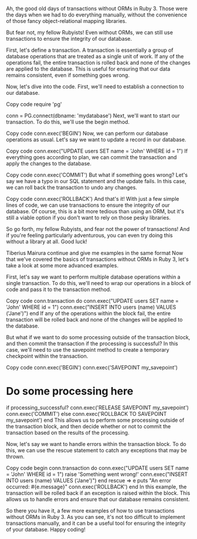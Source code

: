 Ah, the good old days of transactions without ORMs in Ruby 3. Those were the days when we had to do everything manually, without the convenience of those fancy object-relational mapping libraries.

But fear not, my fellow Rubyists! Even without ORMs, we can still use transactions to ensure the integrity of our database.

First, let's define a transaction. A transaction is essentially a group of database operations that are treated as a single unit of work. If any of the operations fail, the entire transaction is rolled back and none of the changes are applied to the database. This is useful for ensuring that our data remains consistent, even if something goes wrong.

Now, let's dive into the code. First, we'll need to establish a connection to our database.

Copy code
require 'pg'

conn = PG.connect(dbname: 'mydatabase')
Next, we'll want to start our transaction. To do this, we'll use the begin method.

Copy code
conn.exec('BEGIN')
Now, we can perform our database operations as usual. Let's say we want to update a record in our database.

Copy code
conn.exec("UPDATE users SET name = 'John' WHERE id = 1")
If everything goes according to plan, we can commit the transaction and apply the changes to the database.

Copy code
conn.exec('COMMIT')
But what if something goes wrong? Let's say we have a typo in our SQL statement and the update fails. In this case, we can roll back the transaction to undo any changes.

Copy code
conn.exec('ROLLBACK')
And that's it! With just a few simple lines of code, we can use transactions to ensure the integrity of our database. Of course, this is a bit more tedious than using an ORM, but it's still a viable option if you don't want to rely on those pesky libraries.

So go forth, my fellow Rubyists, and fear not the power of transactions! And if you're feeling particularly adventurous, you can even try doing this without a library at all. Good luck!




Tiberius Mairura
continue and give me examples in the same format
Now that we've covered the basics of transactions without ORMs in Ruby 3, let's take a look at some more advanced examples.

First, let's say we want to perform multiple database operations within a single transaction. To do this, we'll need to wrap our operations in a block of code and pass it to the transaction method.

Copy code
conn.transaction do
  conn.exec("UPDATE users SET name = 'John' WHERE id = 1")
  conn.exec("INSERT INTO users (name) VALUES ('Jane')")
end
If any of the operations within the block fail, the entire transaction will be rolled back and none of the changes will be applied to the database.

But what if we want to do some processing outside of the transaction block, and then commit the transaction if the processing is successful? In this case, we'll need to use the savepoint method to create a temporary checkpoint within the transaction.

Copy code
conn.exec('BEGIN')
conn.exec('SAVEPOINT my_savepoint')

# Do some processing here

if processing_successful?
  conn.exec('RELEASE SAVEPOINT my_savepoint')
  conn.exec('COMMIT')
else
  conn.exec('ROLLBACK TO SAVEPOINT my_savepoint')
end
This allows us to perform some processing outside of the transaction block, and then decide whether or not to commit the transaction based on the results of the processing.

Now, let's say we want to handle errors within the transaction block. To do this, we can use the rescue statement to catch any exceptions that may be thrown.

Copy code
begin
  conn.transaction do
    conn.exec("UPDATE users SET name = 'John' WHERE id = 1")
    raise 'Something went wrong!'
    conn.exec("INSERT INTO users (name) VALUES ('Jane')")
  end
rescue => e
  puts "An error occurred: #{e.message}"
  conn.exec('ROLLBACK')
end
In this example, the transaction will be rolled back if an exception is raised within the block. This allows us to handle errors and ensure that our database remains consistent.

So there you have it, a few more examples of how to use transactions without ORMs in Ruby 3. As you can see, it's not too difficult to implement transactions manually, and it can be a useful tool for ensuring the integrity of your database. Happy coding!
